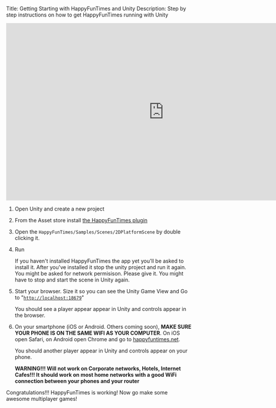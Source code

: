 Title: Getting Starting with HappyFunTimes and Unity
Description: Step by step instructions on how to get HappyFunTimes running with Unity

<iframe width="853" height="480" src="https://www.youtube.com/embed/yvt9btwrUAU?rel=0" frameborder="0" allowfullscreen></iframe>

1.  Open Unity and create a new project
2.  From the Asset store install [the HappyFunTimes plugin](https://www.assetstore.unity3d.com/en/#!/content/19668)
3.  Open the `HappyFunTimes/Samples/Scenes/2DPlatformScene` by double clicking it.
4.  Run

    If you haven't installed HappyFunTimes the app yet you'll be
    asked to install it. After you've installed it stop the unity
    project and run it again. You might be asked for network permisison.
    Please give it. You might have to stop and start the scene in
    Unity again.

5.  Start your browser. Size it so you can see the Unity Game View and
    Go to "[`http://localhost:18679`](http://localhost:18679)"

    You should see a player appear appear in Unity and controls appear
    in the browser.

6.  On your smartphone (iOS or Android. Others coming soon), **MAKE SURE YOUR
    PHONE IS ON THE SAME WIFI AS YOUR COMPUTER**. On iOS open Safari, on Android
    open Chrome and go to [happyfuntimes.net](http://happyfuntimes.net).

    You should another player appear in Unity and controls appear on your phone.

    **WARNING!!! Will not work on Corporate networks, Hotels, Internet Cafes!!!
    It should work on most home networks with a good WiFi connection between your
    phones and your router**

Congratulations!!! HappyFunTimes is working! Now go make some awesome
multiplayer games!



